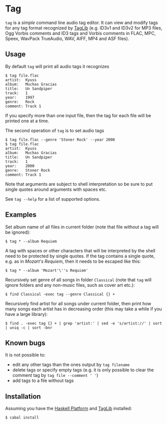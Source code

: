 # Tag

`tag` is a *simple* command line audio tag editor.  It can view and modify tags
for any tag format recognized by [TagLib](http://taglib.github.com/) (e.g.
ID3v1 and ID3v2 for MP3 files, Ogg Vorbis comments and ID3 tags and Vorbis
comments in FLAC, MPC, Speex, WavPack TrueAudio, WAV, AIFF, MP4 and ASF files).

## Usage

By default `tag` will print all audio tags it recognizes

    $ tag file.flac
    artist:  Kyuss
    album:   Muchas Gracias
    title:   Un Sandpiper
    track:   1
    year:    1997
    genre:   Rock
    comment: Track 1

If you specify more than one input file, then the tag for each file will be
printed one at a time.

The second operation of `tag` is to set audio tags

    $ tag file.flac --genre 'Stoner Rock' --year 2000
    $ tag file.flac
    artist:  Kyuss
    album:   Muchas Gracias
    title:   Un Sandpiper
    track:   1
    year:    2000
    genre:   Stoner Rock
    comment: Track 1

Note that arguments are subject to shell interpretation so be sure to put
single quotes around arguments with spaces etc.

See `tag --help` for a list of supported options.


## Examples

Set album name of all files in current folder (note that file without a tag
will be ignored):

    $ tag * --album Requiem

A tag with spaces or other characters that will be interpreted by the shell
need to be protected by single quotes.  If the tag contains a single quote,
e.g. as in *Mozart's Requiem*,  then it needs to be escaped like this:

    $ tag * --album 'Mozart'\''s Requiem'

Recursively set genre of all songs in folder `Classical` (note that `tag` will
ignore folders and any non-music files, such as cover art etc.):

    $ find Classical -exec tag --genre Classical {} +

Recursively find artist for all songs under current folder, then print how many
songs each artist has in decreasing order (this may take a while if you have a
large library):

    $ find . -exec tag {} + | grep 'artist:' | sed -e 's/artist://' | sort | uniq -c | sort -bnr


## Known bugs

It is not possible to:

*   edit any other tags than the ones output by `tag filename`
*   delete tags or specify empty tags (e.g. it is only possible to clear the
    comment tag by `tag file --comment ' '`)
*   add tags to a file without tags

## Installation

Assuming you have the [Haskell Platform](http://www.haskell.org/platform/)
and [TagLib](http://taglib.github.com/) installed:

    $ cabal install

